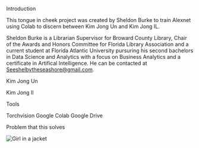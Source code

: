 Introduction

This tongue in cheek project was created by Sheldon Burke to train Alexnet using Colab to discern between Kim Jong Un and Kim Jong IL.

Sheldon Burke is a Librarian Supervisor for Broward County Library, Chair of the Awards and Honors Committee for Florida Library Association and a current student at Florida Atlantic University pursuring his second bachelors in Data Science and Analytics with a focus on Business Analytics and a certificate in Artifical Intelligence. He can be contacted at Seeshelbytheseashore@gmail.com. 

Kim Jong Un

Kim Jong Il

Tools

Torchvision
Google Colab 
Google Drive

Problem that this solves



<img src="[https://www.yourbasin.com/wp-content/uploads/sites/78/2023/02/53e5ff45c9dc4059b4a8179b586f96b1.jpg?w=1280&h=720&crop=1](http://a.abcnews.go.com/images/US/gty_leader_kim_jong_il_ll_111221_vblog.jpg)" alt="Girl in a jacket" >
